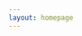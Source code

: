 ```yaml
---
layout: homepage
---
```

<div id="instantill"></div>
<script src="https://dev.instantill.org/embed.js"></script>
<script>_oab=instantill({api: 'https://dev.api.cottagelabs.com/service/oab', uid: "Ayt7Hf4FXwLprbQX7", config: {"ill_redirect_base_url":"https://josephmcarthur.github.io/ill-covid/submit","sid":"where","doi":"doi","year":"year","book":"https://josephmcarthur.github.io/ill-covid/book","time":"a few days","problem_email":"ifladdrs@gmail.com","norequests":true,"saypaper":true,"advancedform":"https://josephmcarthur.github.io/ill-covid/paper","owner":"joe+iflav2@openaccessbutton.org"}});</script>
<br><br><br><br>
